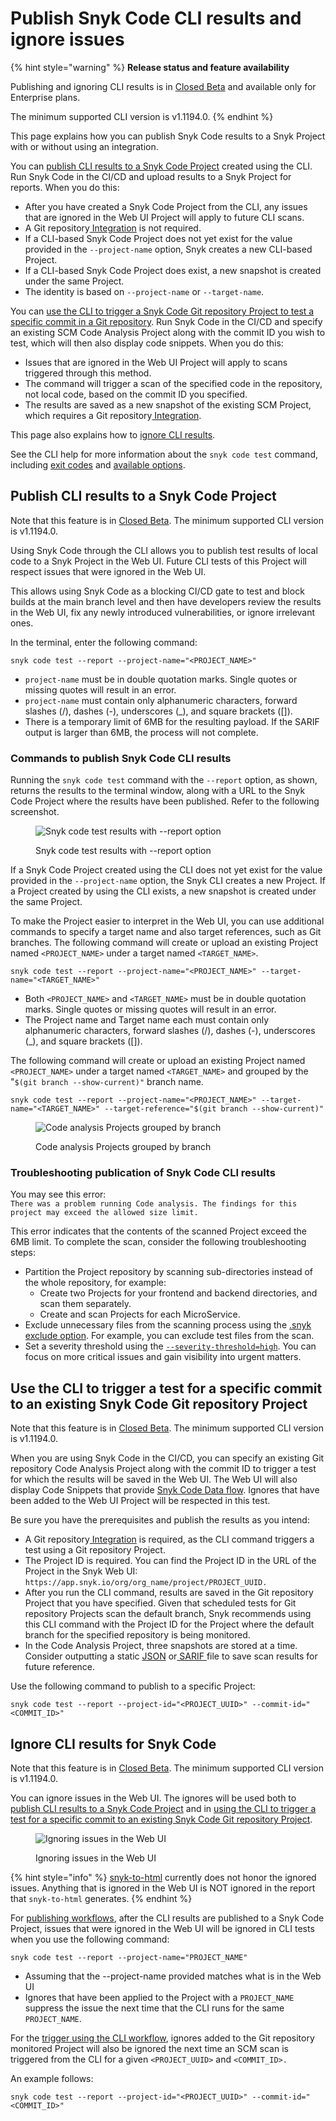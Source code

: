 # Publish Snyk Code CLI results and ignore issues

{% hint style="warning" %}
**Release status and feature availability**

Publishing and ignoring CLI results is in [Closed Beta](../../../getting-started/snyk-release-process.md#closed-beta) and available only for Enterprise plans.

The minimum supported CLI version is v1.1194.0.
{% endhint %}

This page explains how you can publish Snyk Code results to a Snyk Project with or without using an integration.

You can [publish CLI results to a Snyk Code Project](publish-snyk-code-cli-results-and-ignore-issues.md#publish-cli-results-to-a-snyk-code-project) created using the CLI. Run Snyk Code in the CI/CD and upload results to a Snyk Project for reports. When you do this:

* After you have created a Snyk Code Project from the CLI, any issues that are ignored in the Web UI Project will apply to future CLI scans.
* A Git repository[ Integration](../../../scm-ide-and-ci-cd-workflow-and-integrations/git-repositories-scms-integrations-with-snyk/) is not required.
* If a CLI-based Snyk Code Project does not yet exist for the value provided in the `--project-name` option, Snyk creates a new CLI-based Project.&#x20;
* If a CLI-based Snyk Code Project does exist, a new snapshot is created under the same Project.
* The identity is based on `--project-name` or `--target-name`.

You can [use the CLI to trigger a Snyk Code Git repository Project to test a specific commit in a Git repository](publish-snyk-code-cli-results-and-ignore-issues.md#use-the-cli-to-trigger-a-snyk-code-git-repository-project-to-test-a-specific-commit-in-a-git-reposit). Run Snyk Code in the CI/CD and specify an existing SCM Code Analysis Project along with the commit ID you wish to test, which will then also display code snippets. When you do this:

* Issues that are ignored in the Web UI Project will apply to scans triggered through this method.&#x20;
* The command will trigger a scan of the specified code in the repository, not local code, based on the commit ID you specified.&#x20;
* The results are saved as a new snapshot of the existing SCM Project, which requires a Git repository[ Integration](../../../scm-ide-and-ci-cd-workflow-and-integrations/git-repositories-scms-integrations-with-snyk/).

This page also explains how to [ignore CLI results](publish-snyk-code-cli-results-and-ignore-issues.md#ignore-cli-results).

See the CLI help for more information about the `snyk code test` command, including [exit codes](../../commands/code-test.md#exit-codes) and [available options](../../commands/code-test.md#options).

## **Publish CLI results to a Snyk Code Project**

Note that this feature is in [Closed Beta](../../../getting-started/snyk-release-process.md#closed-beta). The minimum supported CLI version is v1.1194.0.

Using Snyk Code through the CLI allows you to publish test results of local code to a Snyk Project in the Web UI. Future CLI tests of this Project will respect issues that were ignored in the Web UI.

This allows using Snyk Code as a blocking CI/CD gate to test and block builds at the main branch level and then have developers review the results in the Web UI, fix any newly introduced vulnerabilities, or ignore irrelevant ones.

In the terminal, enter the following command:

```
snyk code test --report --project-name="<PROJECT_NAME>"
```

* `project-name` must be in double quotation marks. Single quotes or missing quotes will result in an error.
* `project-name` must contain only alphanumeric characters, forward slashes (/), dashes (-), underscores (\_), and square brackets (\[]).
* There is a temporary limit of 6MB for the resulting payload. If the SARIF output is larger than 6MB, the process will not complete.

### Commands to publish Snyk Code CLI results

Running the `snyk code test` command with the `--report` option, as shown, returns the results to the terminal window, along with a URL to the Snyk Code Project where the results have been published. Refer to the following screenshot.

<figure><img src="../../../.gitbook/assets/image (2) (6).png" alt="Snyk code test results with --report option"><figcaption><p>Snyk code test results with --report option</p></figcaption></figure>

If a Snyk Code Project created using the CLI does not yet exist for the value provided in the `--project-name` option, the Snyk CLI creates a new Project. If a Project created by using the CLI exists, a new snapshot is created under the same Project.

To make the Project easier to interpret in the Web UI, you can use additional commands to specify a target name and also target references, such as Git branches. The following command will create or upload an existing Project named `<PROJECT_NAME>` under a target named `<TARGET_NAME>`.

```
snyk code test --report --project-name="<PROJECT_NAME>" --target-name="<TARGET_NAME>"
```

* Both `<PROJECT_NAME>` and `<TARGET_NAME>` must be in double quotation marks. Single quotes or missing quotes will result in an error.
* The Project name and Target name each must contain only alphanumeric characters, forward slashes (/), dashes (-), underscores (\_), and square brackets (\[]).

The following command will create or upload an existing Project named `<PROJECT_NAME>` under a target named `<TARGET_NAME>` and grouped by the "`$(git branch --show-current)"` branch name.

```
snyk code test --report --project-name="<PROJECT_NAME>" --target-name="<TARGET_NAME>" --target-reference="$(git branch --show-current)"
```

<figure><img src="../../../.gitbook/assets/image (4) (4).png" alt="Code analysis Projects grouped by branch"><figcaption><p>Code analysis Projects grouped by branch</p></figcaption></figure>

### **Troubleshooting publication of Snyk Code CLI results**

You may see this error:\
`There was a problem running Code analysis. The findings for this project may exceed the allowed size limit.`

This error indicates that the contents of the scanned Project exceed the 6MB limit. To complete the scan, consider the following troubleshooting steps:

* Partition the Project repository by scanning sub-directories instead of the whole repository, for example:
  * Create two Projects for your frontend and backend directories, and scan them separately.
  * Create and scan Projects for each MicroService.
* Exclude unnecessary files from the scanning process using the [.snyk exclude option](../../../scan-with-snyk/import-project-repository/exclude-directories-and-files-from-project-import.md#exclusion-syntax-of-the-.snyk-file). For example, you can exclude test files from the scan.
* Set a severity threshold using the [`--severity-threshold=high`](../failing-of-builds-in-snyk-cli.md#combining-security-policies-with-severity-threshold). You can focus on more critical issues and gain visibility into urgent matters.

## Use the CLI to trigger a test for a specific commit to an existing Snyk Code Git repository Project

Note that this feature is in [Closed Beta](../../../getting-started/snyk-release-process.md#closed-beta). The minimum supported CLI version is v1.1194.0.

When you are using Snyk Code in the CI/CD, you can specify an existing Git repository Code Analysis Project along with the commit ID to trigger a test for which the results will be saved in the Web UI. The Web UI will also display Code Snippets that provide [Snyk Code Data flow](../../../scan-with-snyk/snyk-code/manage-code-vulnerabilities/breakdown-of-code-analysis.md#data-flow). Ignores that have been added to the Web UI Project will be respected in this test.

Be sure you have the prerequisites and publish the results as you intend:

* A Git repository[ Integration](../../../scm-ide-and-ci-cd-workflow-and-integrations/git-repositories-scms-integrations-with-snyk/) is required, as the CLI command triggers a test using a Git repository Project. &#x20;
* The Project ID is required. You can find the Project ID in the URL of the Project in the Snyk Web UI: `https://app.snyk.io/org/org_name/project/PROJECT_UUID.`
* After you run the CLI command, results are saved in the Git repository Project that you have specified. Given that scheduled tests for Git repository Projects scan the default branch, Snyk recommends using this CLI command with the Project ID for the Project where the default branch for the specified repository is being monitored.
* In the Code Analysis Project, three snapshots are stored at a time. Consider outputting a static [JSON](https://docs.snyk.io/snyk-cli/commands/code-test#json) or[ SARIF ](https://docs.snyk.io/snyk-cli/commands/code-test#sarif)file to save scan results for future reference.

Use the following command to publish to a specific Project:

```
snyk code test --report --project-id="<PROJECT_UUID>" --commit-id="<COMMIT_ID>"
```

## &#x20;**Ignore CLI results for Snyk Code**

Note that this feature is in [Closed Beta](../../../getting-started/snyk-release-process.md#closed-beta). The minimum supported CLI version is v1.1194.0.

You can ignore issues in the Web UI. The ignores will be used both to [publish CLI results to a Snyk Code Project](publish-snyk-code-cli-results-and-ignore-issues.md#publish-cli-results-to-a-snyk-code-project) and in [using the CLI to trigger a test for a specific commit to an existing Snyk Code Git repository Project](publish-snyk-code-cli-results-and-ignore-issues.md#use-the-cli-to-trigger-a-test-for-a-specific-commit-to-an-existing-snyk-code-git-repository-project).

<figure><img src="../../../.gitbook/assets/image (1) (7) (1).png" alt="Ignoring issues in the Web UI"><figcaption><p>Ignoring issues in the Web UI</p></figcaption></figure>

{% hint style="info" %}
&#x20;[snyk-to-html](https://github.com/snyk/snyk-to-html) currently does not honor the ignored issues. Anything that is ignored in the Web UI is NOT ignored in the report that `snyk-to-html` generates.
{% endhint %}

For [publishing workflows](publish-snyk-code-cli-results-and-ignore-issues.md#publish-cli-results-to-a-snyk-code-project), after the CLI results are published to a Snyk Code Project, issues that were ignored in the Web UI will be ignored in CLI tests when you use the following command:

```
snyk code test --report --project-name="PROJECT_NAME"
```

* Assuming that the --project-name provided matches what is in the Web UI
* Ignores that have been applied to the Project with a `PROJECT_NAME` suppress the issue the next time that the CLI runs for the same `PROJECT_NAME`.

For the [trigger using the CLI workflow](publish-snyk-code-cli-results-and-ignore-issues.md#use-the-cli-to-trigger-a-snyk-code-git-repository-project-to-test-a-specific-commit-in-a-git-reposit),  ignores added to the Git repository monitored Project will also be ignored the next time an SCM scan is triggered from the CLI for a given `<PROJECT_UUID>` and `<COMMIT_ID>.`

An example follows:

```
snyk code test --report --project-id="<PROJECT_UUID>" --commit-id="<COMMIT_ID>"
```
